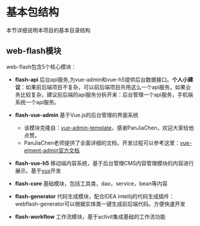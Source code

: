 # 基本包结构

本节详细说明本项目的基本目录结构

## web-flash模块

web-flash包含5个核心模块：
- **flash-api** 后台api服务,为vue-admin和vue-h5提供后台数据接口。**个人小建议**：如果前后端项目不复杂，可以前后端项目共用这么一个api服务，如果业务比较复杂，建议前后端的api服务分拆开来：后台管理一个api服务，手机端系统一个api服务。
- **flash-vue-admin** 基于Vue.js的后台管理的界面系统
    - 该模块克隆自：[vue-admin-template](https://github.com/PanJiaChen/vue-admin-template)，感谢PanJiaChen，欢迎大家给他点赞。
    - PanJiaChen老师提供了全面详细的文档，开发过程可以参考这里：[vue-elment-admin官方文档](https://panjiachen.github.io/vue-element-admin-site/zh/)


- **flash-vue-h5** 移动端内容系统，基于后台管理CMS内容管理模块的内容进行展示。基于[vux](https://vux.li)开发
- **flash-core** 基础模块，包括工具类，dao，service，bean等内容
- **flash-generator** 代码生成模块，配合IDEA Intellij的代码生成插件：webflash-generator可以根据实体类一键生成前后端代码。方便快速开发
- **flash-workflow** 工作流模块，基于activit集成基础的工作流功能
